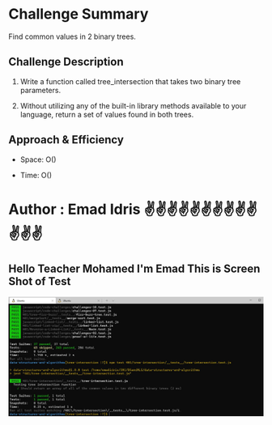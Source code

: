# Challenge Summary
<!-- Short summary or background information -->
Find common values in 2 binary trees.

## Challenge Description
<!-- Description of the challenge -->
1. Write a function called tree_intersection that takes two binary tree parameters.

1. Without utilizing any of the built-in library methods available to your language, return a set of values found in both trees.

## Approach & Efficiency
<!-- What approach did you take? Why? What is the Big O space/time for this approach? -->
- Space: O()

- Time: O()

# Author : Emad Idris ✌✌✌✌✌✌✌✌✌✌✌✌✌


## Hello Teacher Mohamed I'm Emad This is Screen Shot of Test

![Test](./ScreenShot/cc32Test.JPG)